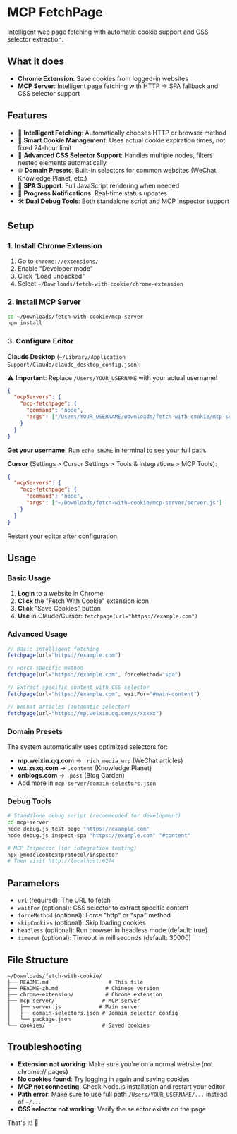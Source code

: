 # MCP FetchPage

Intelligent web page fetching with automatic cookie support and CSS selector extraction.

## What it does

- **Chrome Extension**: Save cookies from logged-in websites
- **MCP Server**: Intelligent page fetching with HTTP → SPA fallback and CSS selector support

## Features

- 🤖 **Intelligent Fetching**: Automatically chooses HTTP or browser method
- 🍪 **Smart Cookie Management**: Uses actual cookie expiration times, not fixed 24-hour limit  
- 🎯 **Advanced CSS Selector Support**: Handles multiple nodes, filters nested elements automatically
- 🌐 **Domain Presets**: Built-in selectors for common websites (WeChat, Knowledge Planet, etc.)
- 📱 **SPA Support**: Full JavaScript rendering when needed
- 📄 **Progress Notifications**: Real-time status updates
- 🛠️ **Dual Debug Tools**: Both standalone script and MCP Inspector support

## Setup

### 1. Install Chrome Extension

1. Go to `chrome://extensions/`
2. Enable "Developer mode"
3. Click "Load unpacked"
4. Select `~/Downloads/fetch-with-cookie/chrome-extension`

### 2. Install MCP Server

```bash
cd ~/Downloads/fetch-with-cookie/mcp-server
npm install
```

### 3. Configure Editor

**Claude Desktop** (`~/Library/Application Support/Claude/claude_desktop_config.json`):

⚠️ **Important**: Replace `/Users/YOUR_USERNAME` with your actual username!

```json
{
  "mcpServers": {
    "mcp-fetchpage": {
      "command": "node",
      "args": ["/Users/YOUR_USERNAME/Downloads/fetch-with-cookie/mcp-server/server.js"]
    }
  }
}
```

**Get your username**: Run `echo $HOME` in terminal to see your full path.

**Cursor** (Settings > Cursor Settings > Tools & Integrations > MCP Tools):
```json
{
  "mcpServers": {
    "mcp-fetchpage": {
      "command": "node",
      "args": ["~/Downloads/fetch-with-cookie/mcp-server/server.js"]
    }
  }
}
```

Restart your editor after configuration.

## Usage

### Basic Usage
1. **Login** to a website in Chrome
2. **Click** the "Fetch With Cookie" extension icon  
3. **Click** "Save Cookies" button
4. **Use** in Claude/Cursor: `fetchpage(url="https://example.com")`

### Advanced Usage

```javascript
// Basic intelligent fetching
fetchpage(url="https://example.com")

// Force specific method
fetchpage(url="https://example.com", forceMethod="spa")

// Extract specific content with CSS selector
fetchpage(url="https://example.com", waitFor="#main-content")

// WeChat articles (automatic selector)
fetchpage(url="https://mp.weixin.qq.com/s/xxxxx")
```

### Domain Presets

The system automatically uses optimized selectors for:
- **mp.weixin.qq.com** → `.rich_media_wrp` (WeChat articles)
- **wx.zsxq.com** → `.content` (Knowledge Planet)
- **cnblogs.com** → `.post` (Blog Garden)
- Add more in `mcp-server/domain-selectors.json`

### Debug Tools

```bash
# Standalone debug script (recommended for development)
cd mcp-server
node debug.js test-page "https://example.com"
node debug.js inspect-spa "https://example.com" "#content"

# MCP Inspector (for integration testing)
npx @modelcontextprotocol/inspector
# Then visit http://localhost:6274
```

## Parameters

- `url` (required): The URL to fetch
- `waitFor` (optional): CSS selector to extract specific content
- `forceMethod` (optional): Force "http" or "spa" method
- `skipCookies` (optional): Skip loading cookies
- `headless` (optional): Run browser in headless mode (default: true)
- `timeout` (optional): Timeout in milliseconds (default: 30000)

## File Structure

```
~/Downloads/fetch-with-cookie/
├── README.md                   # This file
├── README-zh.md               # Chinese version  
├── chrome-extension/          # Chrome extension
├── mcp-server/               # MCP server
│   ├── server.js            # Main server
│   ├── domain-selectors.json # Domain selector config
│   └── package.json
└── cookies/                  # Saved cookies
```

## Troubleshooting

- **Extension not working**: Make sure you're on a normal website (not chrome:// pages)
- **No cookies found**: Try logging in again and saving cookies
- **MCP not connecting**: Check Node.js installation and restart your editor
- **Path error**: Make sure to use full path `/Users/YOUR_USERNAME/...` instead of `~/...`
- **CSS selector not working**: Verify the selector exists on the page

That's it! 🍪